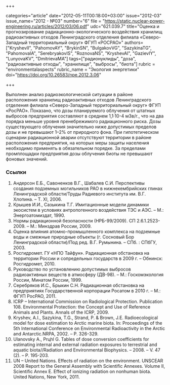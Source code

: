 +++

categories="article"
date="2012-05-11T00:18:00+03:00"
issue="2012-03"
issue_name="2012 - №03"
number="6"
file = "https://static.nuclear-power-engineering.ru/articles/2012/03/06.pdf"
udc="621.039.7"
title="Оценка и прогнозирование радиационно-экологического воздействия хранилищ радиоактивных отходов Ленинградского отделения филиала «Северо-Западный территориальный округ» ФГУП «РОСРАО»"
authors=["KryshevII", "PahomovAY", "BrykinSN", "BulgakovVG", "SazykinaTG", "PahomovaIA", "SerebryakovIS", "RoznovaNS", "KryshevAI", "GazievIY", "LunyovaKV", "DmitrievaMA"]
tags=["радионуклиды", "доза", "радиоактивные отходы", "хранилище", "выбросы", "биота"]
rubric = "environmentalaspects"
rubric_name = "Экология энергетики"
doi="https://doi.org/10.26583/npe.2012.3.06"

+++

Выполнен анализ радиоэкологической ситуации в районе расположения хранилищ радиоактивных отходов Ленинградского отделения филиала «Северо-Западный территориальный округ» ФГУП «РосРАО». Показано, что дозы планируемого облучения от штатных выбросов предприятия составляют в среднем 1,1·10-4 мЗв/г., что на два порядка меньше уровня пренебрежимого радиационного риска. Дозы существующего облучения значительно ниже допустимых пределов дозы и не превышают 1–2% от природного фона. При гипотетическом сценарии радиационной аварии отсутствуют территории в районе расположения предприятия, на которых меры защиты населения необходимо применять в обязательном порядке. За пределами промплощадки предприятия дозы облучения биоты не превышают фоновых значений.

### Ссылки

1. Андерсон Е.Б., Савоненков В.Г., Шабалев С.И. Перспективы создания подземных могильников РАО в нижнекембрийских глинах Ленинградской области/Труды Радиевого института им. В.Г. Хлопина. – Т. XI, 2006. 
2. Крышев И.И., Сазыкина Т.Г. Имитационные модели динамики экосистем в условиях антропогенного воздействия ТЭС и АЭС. – М.: Энергоатомиздат, 1990. 
3. Нормы радиационной безопасности (НРБ-99/2009). СП 2.6.1.2523-2009. – М.: Минздрав России, 2009. 
4. Оценка влияния атомно-промышленного комплекса на подземные воды и смежные природные объекты (г. Сосновый Бор Ленинградской области)/Под ред. В.Г. Румынина. – СПб. : СПбГУ, 2003. 
5. Росгидромет. ГУ «НПО Тайфун». Радиационная обстановка на территории России и сопредельных государств в 2009 г. – Обнинск: Росгидромет, 2010. 
6. Руководство по установлению допустимых выбросов радиоактивных веществ в атмосферу (ДВ-98). – М.: Госкомэкология России, Минатом России, 1999. 
7. Серебряков И.С., Брыкин С.Н. Радиационная обстановка на предприятиях Государственной корпорации Росатом в 2010 г. – М.: ФГУП РосРАО, 2011. 
8. ICRP – International Commission on Radiological Protection. Publication 108. Environmental Protection: the Concept and Use of Reference Animals and Plants. Annals of the ICRP, 2009. 
9. Kryshev, A.I., Sazykina, T.G., Strand, P. & Brown, J.E. Radioecological model for dose estimation to Arctic marine biota. In: Proceedings of the 5th International Conference on Environmental Radioactivity in the Arctic and Antarctic.NRPA, 2002. – Р. 326-329. 
10. Ulanovsky A., Prцhl G. Tables of dose conversion coefficients for estimating internal and external radiation exposures to terrestrial and aquatic biota//Radiation and Environmental Biophysics. – 2008. – V. 47 (2). – Р. 195-203. 
11. UN – United Nations. Effects of radiation on the environment. UNSCEAR 2008 Report to the General Assembly with Scientific Annexes. Volume II, Scientific Annex E. Effect of ionizing radiation on nonhuman biota. United Nations, New York, 2011.